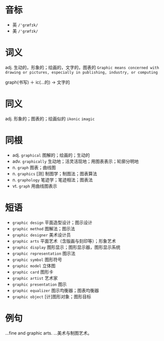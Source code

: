 # 音标

- 英 `/'græfɪk/`
- 美 `/'græfɪk/`

# 词义

adj. 生动的，形象的；绘画的，文字的，图表的
`Graphic means concerned with drawing or pictures, especially in publishing, industry, or computing`



graph(书写) ＋ ic(…的) → 文字的

# 同义

adj. 形象的；图表的；绘画似的
`ikonic` `imagic`

# 同根

- adj. `graphical` 图解的；绘画的；生动的
- adv. `graphically` 生动地；活灵活现地；用图表表示；轮廓分明地
- n. `graph` 图表；曲线图
- n. `graphics` [测] 制图学；制图法；图表算法
- n. `graphology` 笔迹学；笔迹相法；图表法
- vt. `graph` 用曲线图表示

# 短语

- `graphic design` 平面造型设计；图示设计
- `graphic method` 图解法；图示法
- `graphic designer` 美术设计员
- `graphic arts` 平面艺术（含版画与刻印等）；形象艺术
- `graphic display` 图形显示；图形显示器，图形显示系统
- `graphic representation` 图示法
- `graphic symbol` 图形符号
- `graphic model` 立体图
- `graphic card` 图形卡
- `graphic artist` 艺术家
- `graphic presentation` 图示
- `graphic equalizer` 图示均衡器；图表均衡器
- `graphic object` [计]图形对象；图形目标

# 例句

...fine and graphic arts.
…美术与制图艺术。


